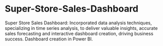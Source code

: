 # Super-Store-Sales-Dashboard
Super Store Sales Dashboard: Incorporated data analysis techniques, specializing in time series analysis, to deliver valuable insights, accurate sales forecasting and interactive dashboard creation, driving business success. Dashboard creation in Power BI.
